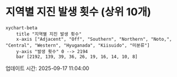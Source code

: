 # 지역별 지진 발생 횟수 (상위 10개)

```mermaid
xychart-beta
    title "지역별 지진 발생 횟수"
    x-axis ["Adjacent", "Off", "Southern", "Northern", "Noto,", "Central", "Western", "Hyuganada", "Kiisuido", "미분류"]
    y-axis "발생 횟수" 0 --> 2194
    bar [2192, 139, 39, 36, 26, 19, 16, 14, 10, 8]
```

업데이트 시간: 2025-09-17 11:04:00
